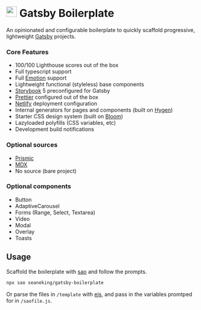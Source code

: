 <h1><img src="https://www.gatsbyjs.org/Gatsby-Monogram.svg" height="28" /> Gatsby Boilerplate</h1>

An opinionated and configurable boilerplate to quickly scaffold progressive, lightweight [Gatsby](https://gatsbyjs.org) projects.


### Core Features

- 100/100 Lighthouse scores out of the box
- Full typescript support
- Full [Emotion](https://emotion.sh) support
- Lightweight functional (styleless) base components
- [Storybook](https://storybook.js.org/) 5 preconfigured for Gatsby
- [Prettier](https://prettier.io) configured out of the box
- [Netlify](https://netlify.com) deployment configuration
- Internal generators for pages and components (built on [Hygen](https://hygen.io))
- Starter CSS design system (built on [Bloom](https://bloom.style))
- Lazyloaded polyfills (CSS variables, etc)
- Development build notifications

### Optional sources

- [Prismic](https://prismic.io)
- [MDX](https://mdxjs.com/)
- No source (bare project)

### Optional components
- Button
- AdaptiveCarousel
- Forms (Range, Select, Textarea)
- Video
- Modal
- Overlay
- Toasts

## Usage

Scaffold the boilerplate with [sao](https://saojs.org/) and follow the prompts.

```sh
npx sao seaneking/gatsby-boilerplate
```

Or parse the files in `/template` with [ejs](https://ejs.co/), and pass in the variables promtped for in `/saofile.js`.


